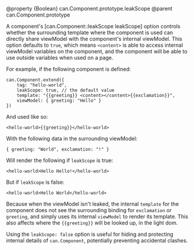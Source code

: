 @property {Boolean} can.Component.prototype.leakScope
@parent can.Component.prototype

A component's [can.Component::leakScope leakScope] option controls whether
the surrounding template where the component is used can directly share
viewModel with the component's internal viewModel. This option defaults to `true`,
which means `<content>` is able to access internal viewModel variables on the
component, and the component will be able to use outside variables when
used on a page.

For example, if the following component is defined:

    can.Component.extend({
        tag: "hello-world",
        leakScope: true, // the default value
        template: "{{greeting}} <content></content>{{exclamation}}",
        viewModel: { greeting: "Hello" }
    })

And used like so:

    <hello-world>{{greeting}}</hello-world>

With the following data in the surrounding viewModel:

    { greeting: "World", exclamation: "!" }

Will render the following if `leakScope` is true:

    <hello-world>Hello Hello!</hello-world>

But if `leakScope` is false:

    <hello-world>Hello World</hello-world>

Because when the viewModel isn't leaked, the internal `template` for the
component does not see the surrounding binding for `exclamation` or
`greeting`, and simply uses its internal `viewModel` to render its
template. This also affects where the `{{greeting}}` will be looked up, in
the light dom.

Using the `leakScope: false` option is useful for hiding and protecting
internal details of `can.Component`, potentially preventing accidental
clashes.